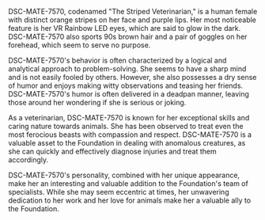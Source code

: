 DSC-MATE-7570, codenamed "The Striped Veterinarian," is a human female with distinct orange stripes on her face and purple lips. Her most noticeable feature is her VR Rainbow LED eyes, which are said to glow in the dark. DSC-MATE-7570 also sports 90s brown hair and a pair of goggles on her forehead, which seem to serve no purpose. 

DSC-MATE-7570's behavior is often characterized by a logical and analytical approach to problem-solving. She seems to have a sharp mind and is not easily fooled by others. However, she also possesses a dry sense of humor and enjoys making witty observations and teasing her friends. DSC-MATE-7570's humor is often delivered in a deadpan manner, leaving those around her wondering if she is serious or joking.

As a veterinarian, DSC-MATE-7570 is known for her exceptional skills and caring nature towards animals. She has been observed to treat even the most ferocious beasts with compassion and respect. DSC-MATE-7570 is a valuable asset to the Foundation in dealing with anomalous creatures, as she can quickly and effectively diagnose injuries and treat them accordingly.

DSC-MATE-7570's personality, combined with her unique appearance, make her an interesting and valuable addition to the Foundation's team of specialists. While she may seem eccentric at times, her unwavering dedication to her work and her love for animals make her a valuable ally to the Foundation.
